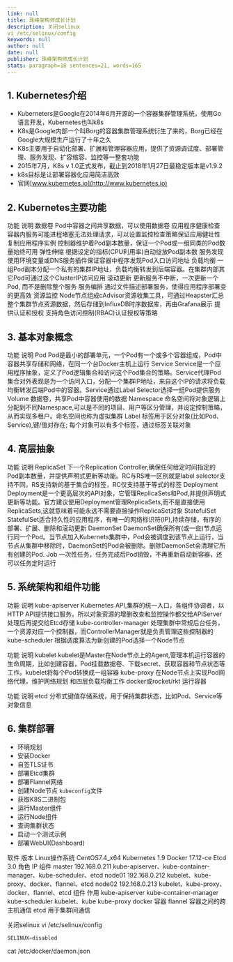 ```yaml
---
link: null
title: 珠峰架构师成长计划
description: 关闭selinux
vi /etc/selinux/config
keywords: null
author: null
date: null
publisher: 珠峰架构师成长计划
stats: paragraph=18 sentences=21, words=165
---
```

## 1. Kubernetes介绍

* Kuberneters是Google在2014年6月开源的一个容器集群管理系统，使用Go语言开发，Kubernetes也叫k8s
* K8s是Google内部一个叫Borg的容器集群管理系统衍生了来的，Borg已经在Google大规模生产运行了十年之久
* K8s主要用于自动化部署、扩展和管理容器应用，提供了资源调试度、部署管理、服务发现、扩容缩容、监控等一整套功能
* 2015年7月，K8s v 1.0正式发布，截止到2018年1月27日最稳定版本是v1.9.2
* k8s目标是让部署容器化应用简洁高效
* 官网[www.kubernetes.io](http://www.kubernetes.io)

## 2. Kubernetes主要功能

功能 说明 数据卷 Pod中容器之间共享数据，可以使用数据卷 应用程序健康检查 容器内服务可能进程堵塞无法处理请求，可以设置监控检查策略保证应用健壮性 复制应用程序实例 控制器维护着Pod副本数量，保证一个Pod或一组同类的Pod数量始终可用 弹性伸缩 根据设定的指标(CPU利用率)自动绽放Pod副本数 服务发现 使用环境变量或DNS服务插件保证容器中程序发现Pod入口访问地址 负载均衡 一组Pod副本分配一个私有的集群IP地址，负载均衡转发到后端容器。在集群内部其它Pod可通过这个ClusterIP访问应用 滚动更新 更新服务不中断，一次更新一个Pod, 而不是删除整个服务 服务编排 通过文件描述部署服务，使得应用程序部署变的更高效 资源监控 Node节点组成cAdvisor资源收集工具，可通过Heapster汇总整个集群节点资源数据，然后存储到InfluxDB时序数据库，再由Grafana展示 提供认证和授权 支持角色访问控制(RBAC)认证授权等策略

## 3. 基本对象概念

功能 说明 Pod Pod是最小的部署单元，一个Pod有一个或多个容器组成，Pod中容器共享存储和网络，在同一个台Docker主机上运行 Service Service是一个应用程序抽象，定义了Pod逻辑集合和访问这个Pod集合的策略。Service代理Pod集合对外表现是为一个访问入口，分配一个集群IP地址，来自这个IP的请求将负载均衡转发后端Pod中的容器。Service通过Label Selector选择一组Pod提供服务 Volume 数据卷，共享Pod中容器使用的数据 Namespace 命名空间将对象逻辑上分配到不同Namespace,可以是不同的项目、用户等区分管理，并设定控制策略，从而实现多租户。命名空间也称为虚拟集群 Label 标签用于区分对象(比如Pod、Service),键/值对存在; 每个对象可以有多个标签，通过标签关联对象

## 4. 高层抽象

功能 说明 ReplicaSet 下一个Replication Controller,确保任何给定时间指定的Pod副本数量，并提供声明式更新等功能。RC与RS唯一区别就是label selector支持不同，RS支持新的基于集合的标签，RC仅支持基于等式的标签 Deployment Deployment是一个更高层次的API对象，它管理ReplicaSets和Pod,并提供声明式更新等功能。官方建议使用Deployment管理ReplicaSets,而不是直接使用ReplicaSets,这就意味着可能永远不需要直接操作ReplicaSet对象 StatefulSet StatefulSet适合持久性的应用程序，有唯一的网络标识符(IP),持续存储，有序的部署、扩展、删除和滚动更新 DaemonSet DaemonSet确保所有(或一些)节点运行同一个Pod。当节点加入Kubernets集群中，Pod会被调度到该节点上运行，当节点从集群中移除时，DaemonSet的Pod会被删除。删除DaemonSet会清理它所有创建的Pod. Job 一次性任务，任务完成后Pod销毁，不再重新启动新容器，还可以任务定时运行

## 5. 系统架构和组件功能

功能 说明 kube-apiserver Kubernetes API,集群的统一入口，各组件协调者，以HTTP API提供接口服务，所以对象资源的增删改查和监控操作都交给APIServer处理后再提交给Etcd存储 kube-controller-manager 处理集群中常规后台任务，一个资源对应一个控制器，而ControllerManager就是负责管理这些控制器的 kube-scheduler 根据调度算法为新创建的Pod选择一个Node节点

功能 说明 kubelet kubelet是Master在Node节点上的Agent,管理本机运行容器的生命周期，比如创建容器，Pod挂载数据卷、下载secret、获取容器和节点状态等工作。kubelet将每个Pod转换成一组容器 kube-proxy 在Node节点上实现Pod网络代理，维护网络规划 和四层负载均衡工作 docker或rocket/rkt 运行容器

功能 说明 etcd 分布式键值存储系统，用于保持集群状态，比如Pod、Service等对象信息

## 6. 集群部署

* 环境规划
* 安装Docker
* 自签TLS证书
* 部署Etcd集群
* 部署Flannel网络
* 创建Node节点 `kubeconfig`文件
* 获取K8S二进制包
* 运行Master组件
* 运行Node组件
* 查询集群状态
* 启动一个测试示例
* 部署WebUI(Dashboard)

软件 版本 Linux操作系统 CentOS7.4_x64 Kubernetes 1.9 Docker 17.12-ce Etcd 3.0 角色 IP 组件 master 192.168.0.211 kube-apiserver、kube-container-manager、kube-scheduler、etcd node01 192.168.0.212 kubelet、kube-proxy、docker、flannel、etcd node02 192.168.0.213 kubelet、kube-proxy、docker、flannel、etcd 组件 作用 kube-apiserver kube-container-manager kube-scheduler kubelet、kube kube-proxy docker 容器 flannel 容器之间的跨主机通信 etcd 用于集群间通信

关闭selinux vi /etc/selinux/config

```js
SELINUX=disabled
```

cat /etc/docker/daemon.json
